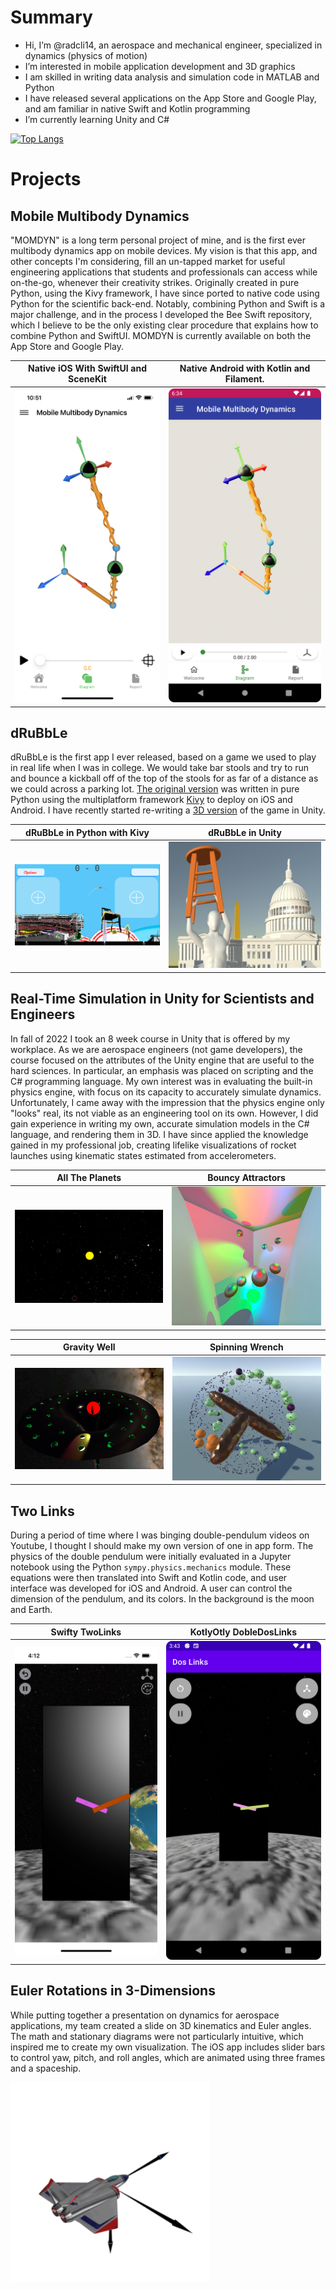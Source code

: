 # Summary

- Hi, I’m @radcli14, an aerospace and mechanical engineer, specialized in dynamics (physics of motion)  
- I’m interested in mobile application development and 3D graphics
- I am skilled in writing data analysis and simulation code in MATLAB and Python
- I have released several applications on the App Store and Google Play, and am familiar in native Swift and Kotlin programming
- I’m currently learning Unity and C#

[![Top Langs](https://github-readme-stats.vercel.app/api/top-langs/?username=radcli14&layout=compact)](https://github.com/anuraghazra/github-readme-stats)


# Projects 

## Mobile Multibody Dynamics
"MOMDYN" is a long term personal project of mine, and is the first ever multibody dynamics app on mobile devices.
My vision is that this app, and other concepts I'm considering, fill an un-tapped market for useful engineering applications that students and professionals can access while on-the-go, whenever their creativity strikes.
Originally created in pure Python, using the Kivy framework, I have since ported to native code using Python for the scientific back-end.
Notably, combining Python and Swift is a major challenge, and in the process I developed the Bee Swift repository, which I believe to be the only existing clear procedure that explains how to combine Python and SwiftUI.
MOMDYN is currently available on both the App Store and Google Play.

| Native iOS With SwiftUI and SceneKit  | Native Android with Kotlin and Filament.  |
|---------------------------------------|-------------------------------------------|
| <img src="iosMomdyn.png" width="280"> | <img src="androidMomdyn.png" width="295"> |


## dRuBbLe
dRuBbLe is the first app I ever released, based on a game we used to play in real life when I was in college.
We would take bar stools and try to run and bounce a kickball off of the top of the stools for as far of a distance as we could across a parking lot.
[The original version](https://github.com/radcli14/drubble) was written in pure Python using the multiplatform framework [Kivy](https://kivy.org/) to deploy on iOS and Android.
I have recently started re-writing a [3D version](https://github.com/radcli14/D3) of the game in Unity.

| dRuBbLe in Python with Kivy                 | dRuBbLe in Unity                      |
|---------------------------------------------|---------------------------------------|
| <img src="drubbleOriginal.png" width="280"> | <img src="drubble3d.jpg" width="295"> |


## Real-Time Simulation in Unity for Scientists and Engineers
In fall of 2022 I took an 8 week course in Unity that is offered by my workplace.
As we are aerospace engineers (not game developers), the course focused on the attributes of the Unity engine that are useful to the hard sciences.
In particular, an emphasis was placed on scripting and the C# programming language.
My own interest was in evaluating the built-in physics engine, with focus on its capacity to accurately simulate dynamics.
Unfortunately, I came away with the impression that the physics engine only "looks" real, its not viable as an engineering tool on its own.
However, I did gain experience in writing my own, accurate simulation models in the C# language, and rendering them in 3D.
I have since applied the knowledge gained in my professional job, creating lifelike visualizations of rocket launches using kinematic states estimated from accelerometers.

| All The Planets                           | Bouncy Attractors                            |
|-------------------------------------------|----------------------------------------------|
| <img src="AllThePlanets.png" width="256"> | <img src="BouncyAttractors.png" width="256"> |

| Gravity Well                            | Spinning Wrench                            |
|-----------------------------------------|--------------------------------------------|
| <img src="GravityWell.png" width="256"> | <img src="spinningWrench.png" width="256"> |


## Two Links
During a period of time where I was binging double-pendulum videos on Youtube, I thought I should make my own version of one in app form.
The physics of the double pendulum were initially evaluated in a Jupyter notebook using the Python `sympy.physics.mechanics` module.
These equations were then translated into Swift and Kotlin code, and user interface was developed for iOS and Android.
A user can control the dimension of the pendulum, and its colors.
In the background is the moon and Earth.

| Swifty TwoLinks                         | KotlyOtly DobleDosLinks                     |
|-----------------------------------------|---------------------------------------------|
| <img src="iosTwoLinks.png" width="280"> | <img src="androidTwoLinks.png" width="295"> |


## Euler Rotations in 3-Dimensions
While putting together a presentation on dynamics for aerospace applications, my team created a slide on 3D kinematics and Euler angles.
The math and stationary diagrams were not particularly intuitive, which inspired me to create my own visualization.
The iOS app includes slider bars to control yaw, pitch, and roll angles, which are animated using three frames and a spaceship.

![ER3D](er3d.gif)
